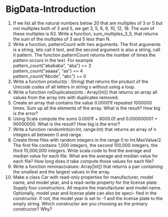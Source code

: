# BigData-Introduction
1. If we list all the natural numbers below 20 that are multiples of 3 or 5 but not multiples both of 3 and 5, we get 3, 5, 6, 9, 10, 12, 18. The sum of these multiples is 63. Write a function, sum_multiples_3_5, that returns the sum of the multiples of 3 and 5 less than N.<br>
2. Write a function, patternCount with two arguments. The first arguments is a string, lets call it text, and the second argument is also a string, call it pattern. The function patternCount returns the number of times the pattern occurs in the text. For example<br>
pattern_count(“abababa”, “aba”) == 3<br>
pattern_count(“aaaaa”, “aa”) == 4<br>
pattern_count(“Abcde”, “abc”) == 0<br>
3. Write a function product(s : String) that returns the product of the Unicode codes of all letters in string s without using a loop.<br>
4. Write a function noDuplicates(ints : Array[Int]) that returns an array all values from the array ints with duplicates removed.<br>
5. Create an array that contains the value 0.00001f repeated 1000000 times. Sum up all the elements of the array. What is the result? How big is the error?<br>
6. Using Scala compute the sums 0.0001f + 8000.0f and 0.000000001 + 90000000. What is the result? How big is the error?<br>
7. Write a function randomInts(n:Int, range:Int) that returns an array of n integers all between 0 and range.<br>
8. Create three files with random integers in the range 0 to Int.MaxValue/2. The first file contains 1,000 integers, the second 100,000 integers, the third 10,000,000 integers. Write scala code to find the average and median value for each file. What are the average and median value for each file? How long does it take compute those values for each file?<br>
9. Write a function minmax(values: Array[Int]) that returns a pair containing the smallest and the largest values in the array.<br>
10. Make a class Car with read-only properties for manufacturer, model name, and model year, and a read-write property for the license plate. Supply four constructors. All require the manufacturer and model name. Optionally, model year and license plate can also be speci-
fied in the constructor. If not, the model year is set to -1 and the license plate to the empty string. Which constructor are you choosing as the primary constructor? Why?<br>
